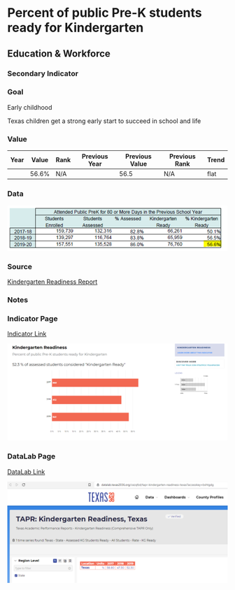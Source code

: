 # Percent of public Pre-K students ready for Kindergarten

## Education & Workforce

### Secondary Indicator

### **Goal**

Early childhood

Texas children get a strong early start to succeed in school and life

### Value

| Year |  Value      | Rank     | Previous Year   | Previous Value | Previous Rank | Trend | 
| ----------- | ----------- | ----------- | ----------- | ----------- | ----------- | -----------|
|             | 56.6%       |     N/A      |             |    56.5     | N/A          | flat       | 

### Data

![K Ready](./ready.PNG)

### Source
[Kindergarten Readiness Report](./CrystalReportViewer1.pdf)

### Notes


### Indicator Page

[Indicator Link](https://indicators.texas2036.org/indicator/37)

![Ind](./indicators_page.PNG)

### DataLab Page

[DataLab Link](https://datalab.texas2036.org/cezqfzd/tapr-kindergarten-readiness-texas?accesskey=bshtgdg)

![Ind](./datalab_kg.PNG)


